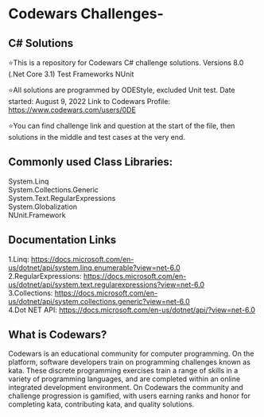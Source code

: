 # Codewars Challenges-
## C# Solutions

⭐This is a repository for Codewars C# challenge solutions. 
Versions 8.0 (.Net Core 3.1) 
Test Frameworks NUnit <br />

⭐All solutions are programmed by ODEStyle, excluded Unit test.
Date started: August 9, 2022
Link to Codewars Profile: https://www.codewars.com/users/0DE <br />

⭐You can find challenge link and question at the start of the file,
then solutions in the middle and test cases at the very end. <br />

## Commonly used Class Libraries:
System.Linq <br />
System.Collections.Generic <br />
System.Text.RegularExpressions <br />
System.Globalization <br />
NUnit.Framework <br />


## Documentation Links
1.Linq: https://docs.microsoft.com/en-us/dotnet/api/system.linq.enumerable?view=net-6.0 <br />
2.RegularExpressions: https://docs.microsoft.com/en-us/dotnet/api/system.text.regularexpressions?view=net-6.0 <br />
3.Collections: https://docs.microsoft.com/en-us/dotnet/api/system.collections.generic?view=net-6.0 <br />
4.Dot NET API: https://docs.microsoft.com/en-us/dotnet/api/?view=net-6.0 <br />





## What is Codewars?

Codewars is an educational community for computer programming. On the platform, software developers train on programming challenges known as kata. These discrete programming exercises train a range of skills in a variety of programming languages, and are completed within an online integrated development environment. On Codewars the community and challenge progression is gamified, with users earning ranks and honor for completing kata, contributing kata, and quality solutions.

